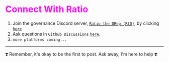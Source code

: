 # <span style="color:magenta">Connect With Ratio</span>

1. Join the governance Discord server, [`Ratio the DRep (RtD)`](https://discord.gg/ru9BsJPs5F), by clicking [`here`](https://discord.gg/ru9BsJPs5F)
2. Ask questions in `Github Discussions` [`here`](https://github.com/st8tikratio/cardano_DRep/discussions).
3. `more platforms coming...`

---

❣️ Remember, it's okay to be the first to post. Ask away, I'm here to help ❣️
